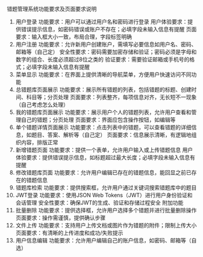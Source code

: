 错题管理系统功能要求及页面要求说明
1. 用户登录
功能要求：用户可以通过用户名和密码进行登录
用户体验要求：提供错误提示信息，如密码错误或账户不存在；必填字段未输入信息有提醒
页面要求：输入框大小一致，布局合理，字段标签明确
2. 用户注册
功能要求：允许新用户创建账户，需填写必要信息如用户名、密码、邮箱等（自己定）
安全性要求：密码需要加密存储和验证；密码必须是字母和数字的组合、长度必须超过8位之类的
验证要求：需要验证邮箱或手机号的格式；必填字段未输入信息有提醒
3. 菜单显示
功能要求：在界面上提供清晰的导航菜单，方便用户快速访问不同功能
4. 总错题库页面展示
功能要求：展示所有错题的列表，包括错题的标题、创建时间、科目等；分页处理
页面要求：列表整齐，每项信息对齐，无长短不一现象（自己考虑怎么处理）
5. 我的错题库页面展示
功能要求：展示用户个人的错题列表，允许用户查看和管理自己的错题；分页处理
页面要求：界面应包含操作按钮，如编辑等
6. 单个错题详情页面展示
功能要求：点击列表中的错题，可以查看错题的详细信息，如题目、答案、解析等（自己定）
页面要求：信息展示清晰，有逻辑地组织内容，排版正常
7. 新增错题页面
功能要求：提供一个表单，允许用户输入或上传错题信息
用户体验要求：提供错误提示信息，如标题超过最大长度；必填字段未输入信息有提醒
8. 修改错题库页面
功能要求：允许用户编辑已存在的错题信息，能回显之前已存在的错题信息
9. 错题库检索
功能要求：提供搜索框，允许用户通过关键词搜索错题库中的题目
10. JWT登录
功能要求：使用JSON Web Tokens（JWT）进行用户身份验证和会话管理
安全性要求：确保JWT的生成、验证和存储过程安全
附加功能
1. 批量删除
功能要求：提供选择框，允许用户选择多个错题并进行批量删除操作
页面要求：操作需谨慎，提供确认步骤
2. 文件上传
功能要求：支持用户上传文档或图片作为错题的附件；限制上传大小
页面要求：有清晰的上传进度和成功/失败提示
3. 用户信息编辑
功能要求：允许用户编辑自己的账户信息，如密码、邮箱等（自选）